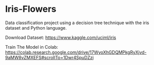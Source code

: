 # Iris-Flowers
Data classification project using a decision tree technique with the iris dataset and Python language.

Download Dataset: https://www.kaggle.com/uciml/iris

Train The Model in Colab: https://colab.research.google.com/drive/17WyoXhGDQMPkgRyXjvd-9aMW8vZMXEFS#scrollTo=1Dwr4SpuDZzj
